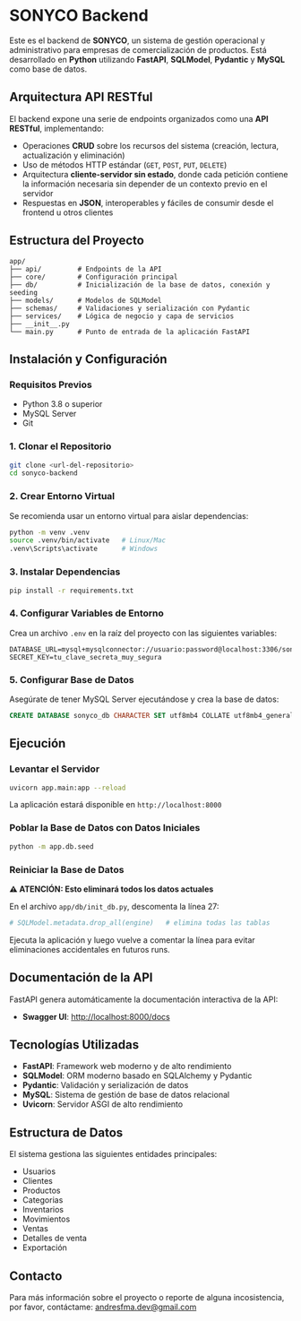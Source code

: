 # SONYCO Backend

Este es el backend de **SONYCO**, un sistema de gestión operacional y administrativo para empresas de comercialización de productos. Está desarrollado en **Python** utilizando **FastAPI**, **SQLModel**, **Pydantic** y **MySQL** como base de datos.

## Arquitectura API RESTful

El backend expone una serie de endpoints organizados como una **API RESTful**, implementando:

- Operaciones **CRUD** sobre los recursos del sistema (creación, lectura, actualización y eliminación)
- Uso de métodos HTTP estándar (`GET`, `POST`, `PUT`, `DELETE`)
- Arquitectura **cliente-servidor sin estado**, donde cada petición contiene la información necesaria sin depender de un contexto previo en el servidor
- Respuestas en **JSON**, interoperables y fáciles de consumir desde el frontend u otros clientes

## Estructura del Proyecto

```
app/
├── api/         # Endpoints de la API
├── core/        # Configuración principal
├── db/          # Inicialización de la base de datos, conexión y seeding
├── models/      # Modelos de SQLModel
├── schemas/     # Validaciones y serialización con Pydantic
├── services/    # Lógica de negocio y capa de servicios
├── __init__.py
└── main.py      # Punto de entrada de la aplicación FastAPI
```

## Instalación y Configuración

### Requisitos Previos

- Python 3.8 o superior
- MySQL Server
- Git

### 1. Clonar el Repositorio

```bash
git clone <url-del-repositorio>
cd sonyco-backend
```

### 2. Crear Entorno Virtual

Se recomienda usar un entorno virtual para aislar dependencias:

```bash
python -m venv .venv
source .venv/bin/activate   # Linux/Mac
.venv\Scripts\activate      # Windows
```

### 3. Instalar Dependencias

```bash
pip install -r requirements.txt
```

### 4. Configurar Variables de Entorno

Crea un archivo `.env` en la raíz del proyecto con las siguientes variables:

```env
DATABASE_URL=mysql+mysqlconnector://usuario:password@localhost:3306/sonyco_db
SECRET_KEY=tu_clave_secreta_muy_segura
```

### 5. Configurar Base de Datos

Asegúrate de tener MySQL Server ejecutándose y crea la base de datos:

```sql
CREATE DATABASE sonyco_db CHARACTER SET utf8mb4 COLLATE utf8mb4_general_ci;
```

## Ejecución

### Levantar el Servidor

```bash
uvicorn app.main:app --reload
```

La aplicación estará disponible en `http://localhost:8000`

### Poblar la Base de Datos con Datos Iniciales

```bash
python -m app.db.seed
```

### Reiniciar la Base de Datos

**⚠️ ATENCIÓN: Esto eliminará todos los datos actuales**

En el archivo `app/db/init_db.py`, descomenta la línea 27:

```python
# SQLModel.metadata.drop_all(engine)   # elimina todas las tablas
```

Ejecuta la aplicación y luego vuelve a comentar la línea para evitar eliminaciones accidentales en futuros runs.

## Documentación de la API

FastAPI genera automáticamente la documentación interactiva de la API:

- **Swagger UI**: [http://localhost:8000/docs](http://localhost:8000/docs)

## Tecnologías Utilizadas

- **FastAPI**: Framework web moderno y de alto rendimiento
- **SQLModel**: ORM moderno basado en SQLAlchemy y Pydantic
- **Pydantic**: Validación y serialización de datos
- **MySQL**: Sistema de gestión de base de datos relacional
- **Uvicorn**: Servidor ASGI de alto rendimiento

## Estructura de Datos

El sistema gestiona las siguientes entidades principales:

- Usuarios
- Clientes
- Productos
- Categorias
- Inventarios
- Movimientos
- Ventas
- Detalles de venta
- Exportación

## Contacto

Para más información sobre el proyecto o reporte de alguna incosistencia, por favor, contáctame: andresfma.dev@gmail.com